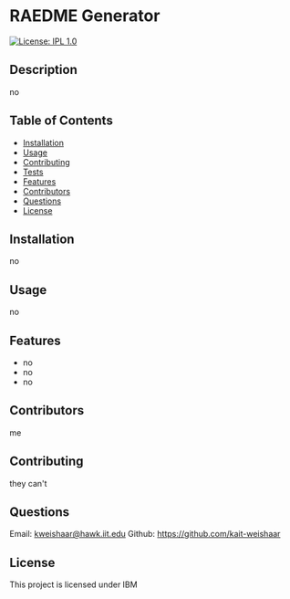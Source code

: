 # RAEDME Generator
[![License: IPL 1.0](https://img.shields.io/badge/License-IPL%201.0-blue.svg)](https://opensource.org/licenses/IPL-1.0)

## Description
no

## Table of Contents
* [Installation](#installation)
* [Usage](#usage)
* [Contributing](#contributing)
* [Tests](#tests)
* [Features](#features)
* [Contributors](#contributors)
* [Questions](#questions)
* [License](#license)

## Installation
no

## Usage 
no


## Features
* no
* no
* no

## Contributors
me

## Contributing
they can't

## Questions
Email: kweishaar@hawk.iit.edu 
 Github: https://github.com/kait-weishaar

## License
This project is licensed under IBM
